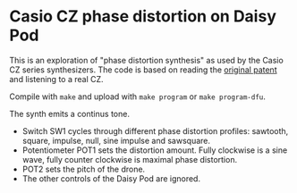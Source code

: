# Casio CZ phase distortion on Daisy Pod

This is an exploration of "phase distortion synthesis" as used by the Casio CZ series synthesizers. The code is based on reading the [original patent](https://patents.google.com/patent/US4658691A/en) and listening to a real CZ. 

Compile with `make` and upload with `make program` or `make program-dfu`.

The synth emits a continus tone.

- Switch SW1 cycles through different phase distortion profiles: sawtooth, square, impulse, null, sine impulse and sawsquare.
- Potentiometer POT1 sets the distortion amount. Fully clockwise is a sine wave, fully counter clockwise is maximal phase distortion.
- POT2 sets the pitch of the drone.
- The other controls of the Daisy Pod are ignored.
